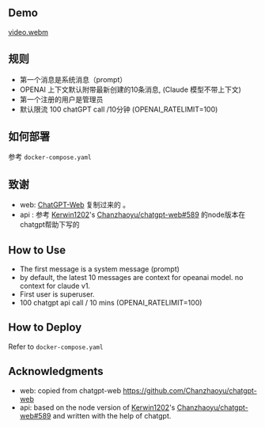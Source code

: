 ## Demo

[video.webm](https://user-images.githubusercontent.com/666683/228706339-453e3a2d-5801-42f1-9906-86e2ac140aec.webm)


## 规则

- 第一个消息是系统消息（prompt）
- OPENAI 上下文默认附带最新创建的10条消息, (Claude 模型不带上下文)
- 第一个注册的用户是管理员
- 默认限流 100 chatGPT call /10分钟 (OPENAI_RATELIMIT=100)

## 如何部署

参考 `docker-compose.yaml`

## 致谢

- web: [ChatGPT-Web](https://github.com/Chanzhaoyu/chatgpt-web) 复制过来的 。
- api : 参考 [Kerwin1202](https://github.com/Kerwin1202)'s [Chanzhaoyu/chatgpt-web#589](https://github.com/Chanzhaoyu/chatgpt-web/pull/589) 的node版本在chatgpt帮助下写的


## How to Use

- The first message is a system message (prompt)
- by default, the latest 10 messages are context for opeanai model. no context for claude v1.
- First user is superuser.
- 100 chatgpt api call / 10 mins (OPENAI_RATELIMIT=100)

## How to Deploy

Refer to `docker-compose.yaml`

## Acknowledgments

- web: copied from chatgpt-web https://github.com/Chanzhaoyu/chatgpt-web
- api: based on the node version of [Kerwin1202](https://github.com/Kerwin1202)'s [Chanzhaoyu/chatgpt-web#589](https://github.com/Chanzhaoyu/chatgpt-web/pull/589)
and written with the help of chatgpt.
